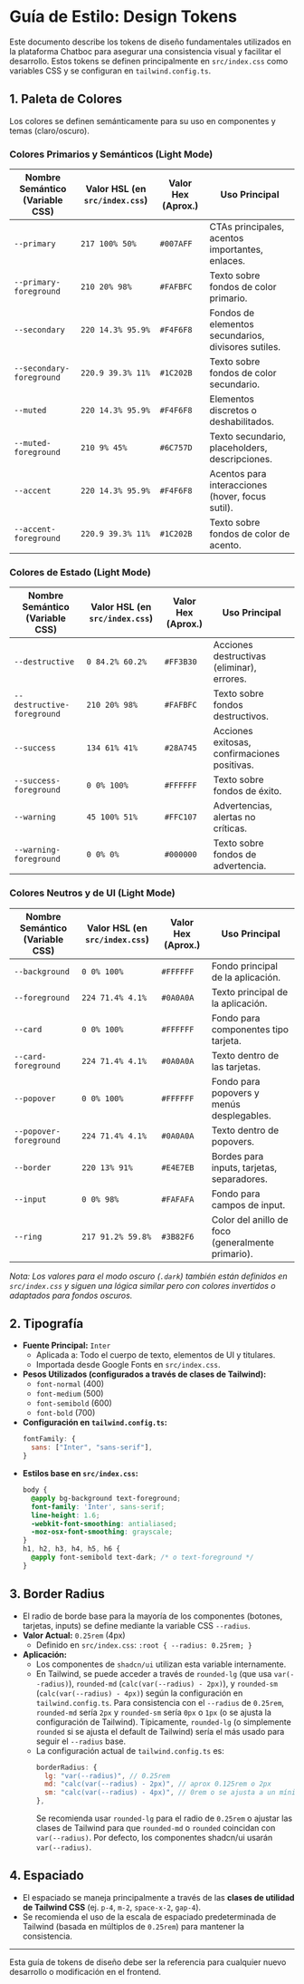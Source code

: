 # Guía de Estilo: Design Tokens

Este documento describe los tokens de diseño fundamentales utilizados en la plataforma Chatboc para asegurar una consistencia visual y facilitar el desarrollo. Estos tokens se definen principalmente en `src/index.css` como variables CSS y se configuran en `tailwind.config.ts`.

## 1. Paleta de Colores

Los colores se definen semánticamente para su uso en componentes y temas (claro/oscuro).

### Colores Primarios y Semánticos (Light Mode)

| Nombre Semántico (Variable CSS) | Valor HSL (en `src/index.css`) | Valor Hex (Aprox.) | Uso Principal                                      |
|---------------------------------|--------------------------------|--------------------|----------------------------------------------------|
| `--primary`                     | `217 100% 50%`                 | `#007AFF`          | CTAs principales, acentos importantes, enlaces.    |
| `--primary-foreground`          | `210 20% 98%`                  | `#FAFBFC`          | Texto sobre fondos de color primario.              |
| `--secondary`                   | `220 14.3% 95.9%`              | `#F4F6F8`          | Fondos de elementos secundarios, divisores sutiles.|
| `--secondary-foreground`        | `220.9 39.3% 11%`              | `#1C202B`          | Texto sobre fondos de color secundario.            |
| `--muted`                       | `220 14.3% 95.9%`              | `#F4F6F8`          | Elementos discretos o deshabilitados.              |
| `--muted-foreground`            | `210 9% 45%`                   | `#6C757D`          | Texto secundario, placeholders, descripciones.     |
| `--accent`                      | `220 14.3% 95.9%`              | `#F4F6F8`          | Acentos para interacciones (hover, focus sutil).   |
| `--accent-foreground`           | `220.9 39.3% 11%`              | `#1C202B`          | Texto sobre fondos de color de acento.             |

### Colores de Estado (Light Mode)

| Nombre Semántico (Variable CSS) | Valor HSL (en `src/index.css`) | Valor Hex (Aprox.) | Uso Principal                                 |
|---------------------------------|--------------------------------|--------------------|-----------------------------------------------|
| `--destructive`                 | `0 84.2% 60.2%`                | `#FF3B30`          | Acciones destructivas (eliminar), errores.    |
| `--destructive-foreground`      | `210 20% 98%`                  | `#FAFBFC`          | Texto sobre fondos destructivos.              |
| `--success`                     | `134 61% 41%`                  | `#28A745`          | Acciones exitosas, confirmaciones positivas.  |
| `--success-foreground`          | `0 0% 100%`                    | `#FFFFFF`          | Texto sobre fondos de éxito.                  |
| `--warning`                     | `45 100% 51%`                  | `#FFC107`          | Advertencias, alertas no críticas.            |
| `--warning-foreground`          | `0 0% 0%`                      | `#000000`          | Texto sobre fondos de advertencia.            |

### Colores Neutros y de UI (Light Mode)

| Nombre Semántico (Variable CSS) | Valor HSL (en `src/index.css`) | Valor Hex (Aprox.) | Uso Principal                                     |
|---------------------------------|--------------------------------|--------------------|---------------------------------------------------|
| `--background`                  | `0 0% 100%`                    | `#FFFFFF`          | Fondo principal de la aplicación.                 |
| `--foreground`                  | `224 71.4% 4.1%`               | `#0A0A0A`          | Texto principal de la aplicación.                 |
| `--card`                        | `0 0% 100%`                    | `#FFFFFF`          | Fondo para componentes tipo tarjeta.              |
| `--card-foreground`             | `224 71.4% 4.1%`               | `#0A0A0A`          | Texto dentro de las tarjetas.                     |
| `--popover`                     | `0 0% 100%`                    | `#FFFFFF`          | Fondo para popovers y menús desplegables.       |
| `--popover-foreground`          | `224 71.4% 4.1%`               | `#0A0A0A`          | Texto dentro de popovers.                         |
| `--border`                      | `220 13% 91%`                  | `#E4E7EB`          | Bordes para inputs, tarjetas, separadores.      |
| `--input`                       | `0 0% 98%`                     | `#FAFAFA`          | Fondo para campos de input.                       |
| `--ring`                        | `217 91.2% 59.8%`              | `#3B82F6`          | Color del anillo de foco (generalmente primario). |

*Nota: Los valores para el modo oscuro (`.dark`) también están definidos en `src/index.css` y siguen una lógica similar pero con colores invertidos o adaptados para fondos oscuros.*

## 2. Tipografía

- **Fuente Principal:** `Inter`
  - Aplicada a: Todo el cuerpo de texto, elementos de UI y titulares.
  - Importada desde Google Fonts en `src/index.css`.
- **Pesos Utilizados (configurados a través de clases de Tailwind):**
  - `font-normal` (400)
  - `font-medium` (500)
  - `font-semibold` (600)
  - `font-bold` (700)
- **Configuración en `tailwind.config.ts`:**
  ```javascript
  fontFamily: {
    sans: ["Inter", "sans-serif"],
  }
  ```
- **Estilos base en `src/index.css`:**
  ```css
  body {
    @apply bg-background text-foreground;
    font-family: 'Inter', sans-serif;
    line-height: 1.6;
    -webkit-font-smoothing: antialiased;
    -moz-osx-font-smoothing: grayscale;
  }
  h1, h2, h3, h4, h5, h6 {
    @apply font-semibold text-dark; /* o text-foreground */
  }
  ```

## 3. Border Radius

- El radio de borde base para la mayoría de los componentes (botones, tarjetas, inputs) se define mediante la variable CSS `--radius`.
- **Valor Actual:** `0.25rem` (4px)
  - Definido en `src/index.css`: `:root { --radius: 0.25rem; }`
- **Aplicación:**
  - Los componentes de `shadcn/ui` utilizan esta variable internamente.
  - En Tailwind, se puede acceder a través de `rounded-lg` (que usa `var(--radius)`), `rounded-md` (`calc(var(--radius) - 2px)`), y `rounded-sm` (`calc(var(--radius) - 4px)`) según la configuración en `tailwind.config.ts`. Para consistencia con el `--radius` de `0.25rem`, `rounded-md` sería `2px` y `rounded-sm` sería `0px` o `1px` (o se ajusta la configuración de Tailwind). Típicamente, `rounded-lg` (o simplemente `rounded` si se ajusta el default de Tailwind) sería el más usado para seguir el `--radius` base.
  - La configuración actual de `tailwind.config.ts` es:
    ```javascript
    borderRadius: {
      lg: "var(--radius)", // 0.25rem
      md: "calc(var(--radius) - 2px)", // aprox 0.125rem o 2px
      sm: "calc(var(--radius) - 4px)", // 0rem o se ajusta a un mínimo
    },
    ```
    Se recomienda usar `rounded-lg` para el radio de `0.25rem` o ajustar las clases de Tailwind para que `rounded-md` o `rounded` coincidan con `var(--radius)`. Por defecto, los componentes shadcn/ui usarán `var(--radius)`.

## 4. Espaciado

- El espaciado se maneja principalmente a través de las **clases de utilidad de Tailwind CSS** (ej. `p-4`, `m-2`, `space-x-2`, `gap-4`).
- Se recomienda el uso de la escala de espaciado predeterminada de Tailwind (basada en múltiplos de `0.25rem`) para mantener la consistencia.

---

Esta guía de tokens de diseño debe ser la referencia para cualquier nuevo desarrollo o modificación en el frontend.
